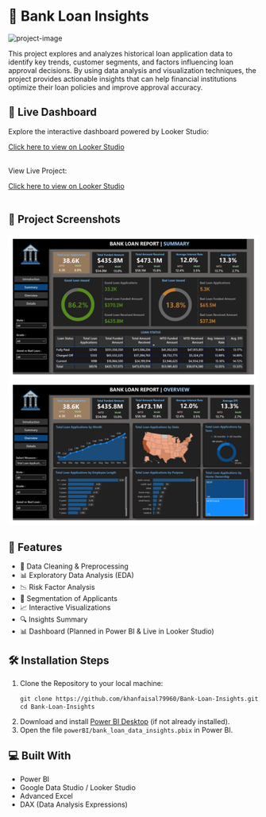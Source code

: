 <h1 id="title">🏦 Bank Loan Insights</h1>

  <div class="center">
    <img src="https://socialify.git.ci/khanfaisal79960/Bank-Loan-Insights/image?language=1&name=1&owner=1&theme=Dark" alt="project-image">
  </div>

  <p>
    This project explores and analyzes historical loan application data to identify key trends, customer segments, and factors influencing loan approval decisions. By using data analysis and visualization techniques, the project provides actionable insights that can help financial institutions optimize their loan policies and improve approval accuracy.
  </p>

  <h2>🚀 Live Dashboard</h2>
  <div class="center">
    <p>Explore the interactive dashboard powered by Looker Studio:</p>
    <a href="https://lookerstudio.google.com/s/p8WTvQ5COeM" target="_blank">Click here to view on Looker Studio</a>
    <br><br>
  <p>View Live Project:</p>
    <a href="bank-loan-insights.netlify.app" target="_blank">Click here to view on Looker Studio</a>
    <br><br>
  </div>

  <h2>📸 Project Screenshots</h2>
  <img src="assets/summary.jpg" alt="Summary Screenshot">
  <img src="assets/overview.jpg" alt="Overview Screenshot">

  <h2>🧐 Features</h2>
  <ul>
    <li>📌 Data Cleaning & Preprocessing</li>
    <li>📊 Exploratory Data Analysis (EDA)</li>
    <li>📉 Risk Factor Analysis</li>
    <li>📁 Segmentation of Applicants</li>
    <li>📈 Interactive Visualizations</li>
    <li>🔍 Insights Summary</li>
    <li>📊 Dashboard (Planned in Power BI & Live in Looker Studio)</li>
  </ul>

  <h2>🛠️ Installation Steps</h2>
  <ol>
    <li>Clone the Repository to your local machine:
      <pre><code>git clone https://github.com/khanfaisal79960/Bank-Loan-Insights.git
cd Bank-Loan-Insights</code></pre>
    </li>
    <li>Download and install <a href="https://powerbi.microsoft.com/desktop/" target="_blank">Power BI Desktop</a> (if not already installed).</li>
    <li>Open the file <code>powerBI/bank_loan_data_insights.pbix</code> in Power BI.</li>
  </ol>

  <h2>💻 Built With</h2>
  <ul>
    <li>Power BI</li>
    <li>Google Data Studio / Looker Studio</li>
    <li>Advanced Excel</li>
    <li>DAX (Data Analysis Expressions)</li>
  </ul>
